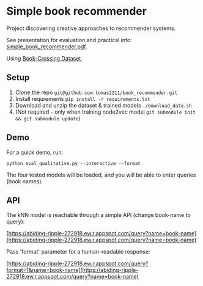 # Simple book recommender

Project discovering creative approaches to recommender systems.

See presentation for evaluation and practical info: [simple_book_recommender.pdf](simple_book_recommender.pdf).

Using [Book-Crossing Dataset](http://www2.informatik.uni-freiburg.de/~cziegler/BX/).

## Setup

1. Clone the repo `git@github.com:tomas2211/book_recommender.git`
2. Install requrements `pip install -r requirements.txt`
3. Download and unzip the dataset & trained models `./download_data.sh`
4. (Not required - only when training node2vec model `git submodule init && git submodule update`)

## Demo

For a quick demo, run:
```shell script
python eval_qualitative.py --interactive --format
```

The four tested models will be loaded, and you will be able to enter queries (book names).


## API
The kNN model is reachable through a simple API (change book-name to query):

[https://abiding-ripple-272918.ew.r.appspot.com/query?name=book-name](https://abiding-ripple-272918.ew.r.appspot.com/query?name=book-name)

Pass 'format' parameter for a human-readable response:

[https://abiding-ripple-272918.ew.r.appspot.com/query?format=1&name=book-name](https://abiding-ripple-272918.ew.r.appspot.com/query?name=book-name)